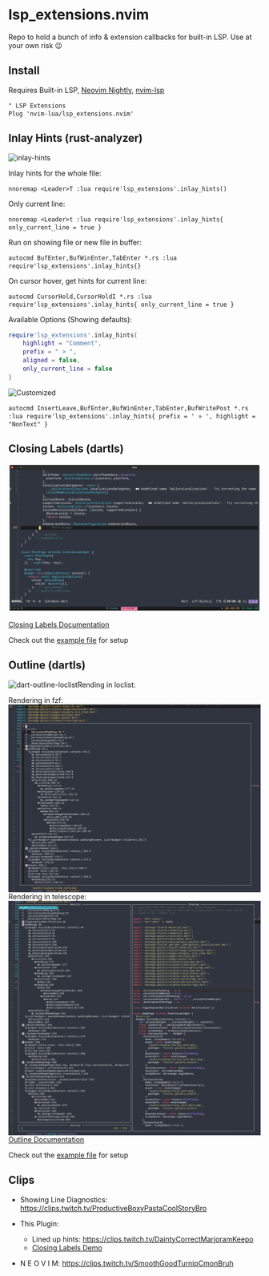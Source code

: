 # lsp_extensions.nvim

Repo to hold a bunch of info &amp; extension callbacks for built-in LSP. Use at your own risk :wink:

## Install

Requires Built-in LSP, [Neovim Nightly](https://github.com/neovim/neovim/releases/tag/nightly), [nvim-lsp](https://github.com/neovim/nvim-lsp)

```vimscript
" LSP Extensions
Plug 'nvim-lua/lsp_extensions.nvim'
```

## Inlay Hints (rust-analyzer)

![inlay-hints](https://i.imgur.com/YsOfqOk.png)

Inlay hints for the whole file:

```vimscript
nnoremap <Leader>T :lua require'lsp_extensions'.inlay_hints()
```

Only current line:

```vimscript
nnoremap <Leader>t :lua require'lsp_extensions'.inlay_hints{ only_current_line = true }
```

Run on showing file or new file in buffer:

```vimscript
autocmd BufEnter,BufWinEnter,TabEnter *.rs :lua require'lsp_extensions'.inlay_hints{}
```

On cursor hover, get hints for current line:

```vimscript
autocmd CursorHold,CursorHoldI *.rs :lua require'lsp_extensions'.inlay_hints{ only_current_line = true }
```

Available Options (Showing defaults):

```lua
require'lsp_extensions'.inlay_hints{
	highlight = "Comment",
	prefix = " > ",
	aligned = false,
	only_current_line = false
}
```

![Customized](https://i.imgur.com/FRRas1c.png)

```vimscript
autocmd InsertLeave,BufEnter,BufWinEnter,TabEnter,BufWritePost *.rs :lua require'lsp_extensions'.inlay_hints{ prefix = ' » ', highlight = "NonText" }
```

## Closing Labels (dartls)
![closing-labels](https://raw.githubusercontent.com/tjdevries/media.repo/b4a4a20d0c31a4905e42e219cf854c9aa104edbd/lsp_extensions/dart-closingLabels.png)

[Closing Labels Documentation](https://github.com/dart-lang/sdk/blob/master/pkg/analysis_server/tool/lsp_spec/README.md#darttextdocumentpublishclosinglabels-notification)

Check out the [example file](examples/dart/closing_labels.lua) for setup

## Outline (dartls)
Rending in loclist:
<img align="left" alt="dart-outline-loclist" src="https://raw.githubusercontent.com/tjdevries/media.repo/b27a8366b460cac2629d5fdb81862e5bd1d0a553/lsp_extensions/dart-outline.png">


Rendering in fzf:
<img align="left" alt="dart-outline-fzf" src="https://raw.githubusercontent.com/PatOConnor43/media.repo/0a8aa1c6fc89087c4771557c1e59864700821b26/lsp_extensions/dart-outline-fzf.png">


Rendering in telescope:
<img align="left" alt="dart-outline-telescope" src="https://raw.githubusercontent.com/PatOConnor43/media.repo/0a8aa1c6fc89087c4771557c1e59864700821b26/lsp_extensions/dart-outline-telescope.png">

[Outline Documentation](https://github.com/dart-lang/sdk/blob/master/pkg/analysis_server/tool/lsp_spec/README.md#darttextdocumentpublishoutline-notification)

Check out the [example file](examples/dart/outline.lua) for setup

## Clips

- Showing Line Diagnostics: https://clips.twitch.tv/ProductiveBoxyPastaCoolStoryBro

- This Plugin:

  - Lined up hints: https://clips.twitch.tv/DaintyCorrectMarjoramKeepo
  - [Closing Labels Demo](https://github.com/tjdevries/media.repo/blob/b4a4a20d0c31a4905e42e219cf854c9aa104edbd/lsp_extensions/dart-closingLabels.mp4)

- N E O V I M: https://clips.twitch.tv/SmoothGoodTurnipCmonBruh
